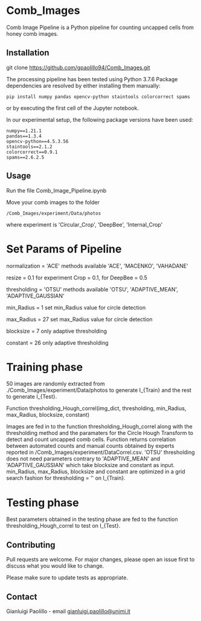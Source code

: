 # Comb_Images

Comb Image Pipeline is a Python pipeline for counting uncapped cells from honey comb images.

## Installation

git clone https://github.com/gpaolillo94/Comb_Images.git

The processing pipeline has been tested using Python 3.7.6
  Package dependencies are resolved by either installing them manually:
  
  `pip install numpy pandas opencv-python staintools colorcorrect spams`
  
  or by executing the first cell of the Jupyter notebook.
  
  In our experimental setup, the following package versions have been used:
  
  ```
  numpy==1.21.1
  pandas==1.3.4
  opencv-python==4.5.3.56
  staintools==2.1.2
  colorcorrect==0.9.1
  spams==2.6.2.5
  ```

## Usage

Run the file Comb_Image_Pipeline.ipynb  

Move your comb images to the folder

    /Comb_Images/experiment/Data/photos 

where experiment is 'Circular_Crop', 'DeepBee', 'Internal_Crop'

# Set Params of Pipeline

normalization = 'ACE' 
methods available 'ACE', 'MACENKO', 'VAHADANE' 

resize = 0.1 
for experiment Crop = 0.1, for DeepBee = 0.5

thresholding = 'OTSU' 
methods available 'OTSU', 'ADAPTIVE_MEAN', 'ADAPTIVE_GAUSSIAN' 

min_Radius = 1 
set min_Radius value for circle detection

max_Radius = 27 
set max_Radius value for circle detection

blocksize = 7 
only adaptive thresholding

constant = 26 
only adaptive thresholding

# Training phase

50 images are randomly extracted from ./Comb_Images/experiment/Data/photos to generate I_{Train} and the rest to generate I_{Test}.

Function thresholding_Hough_correl(img_dict, thresholding, min_Radius, max_Radius, blocksize, constant)

Images are fed in to the function thresholding_Hough_correl along with the thresholding method and the paramaters for the Circle Hough Transform to detect and count uncapped comb cells. Function returns correlation between automated counts and manual counts obtained by experts reported in /Comb_Images/experiment/DataCorrel.csv.
'OTSU' thresholding does not need parameters contrary to 'ADAPTIVE_MEAN' and 'ADAPTIVE_GAUSSIAN' which take blocksize and constant as input.
min_Radius, max_Radius, blocksize and constant are optimized in a grid search fashion for thresholding = '' on I_{Train}.

# Testing phase
Best parameters obtained in the testing phase are fed to the function thresholding_Hough_correl to test on I_{Test}.

## Contributing
Pull requests are welcome. For major changes, please open an issue first to discuss what you would like to change.

Please make sure to update tests as appropriate.

## Contact
Gianluigi Paolillo - email gianluigi.paolillo@unimi.it
